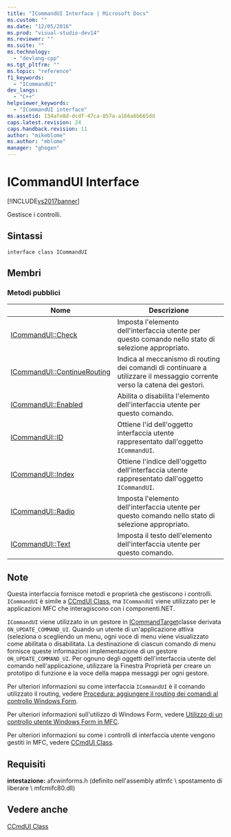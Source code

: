 ```yaml
---
title: "ICommandUI Interface | Microsoft Docs"
ms.custom: ""
ms.date: "12/05/2016"
ms.prod: "visual-studio-dev14"
ms.reviewer: ""
ms.suite: ""
ms.technology: 
  - "devlang-cpp"
ms.tgt_pltfrm: ""
ms.topic: "reference"
f1_keywords: 
  - "ICommandUI"
dev_langs: 
  - "C++"
helpviewer_keywords: 
  - "ICommandUI interface"
ms.assetid: 134afe8d-dcdf-47ca-857a-a166a6b665dd
caps.latest.revision: 24
caps.handback.revision: 11
author: "mikeblome"
ms.author: "mblome"
manager: "ghogen"
---
```

# ICommandUI Interface
[!INCLUDE[vs2017banner](../../assembler/inline/includes/vs2017banner.md)]

Gestisce i controlli.  
  
## Sintassi  
  
```  
interface class ICommandUI  
```  
  
## Membri  
  
### Metodi pubblici  
  
|Nome|Descrizione|  
|----------|-----------------|  
|[ICommandUI::Check](../Topic/ICommandUI::Check.md)|Imposta l'elemento dell'interfaccia utente per questo comando nello stato di selezione appropriato.|  
|[ICommandUI::ContinueRouting](../Topic/ICommandUI::ContinueRouting.md)|Indica al meccanismo di routing dei comandi di continuare a utilizzare il messaggio corrente verso la catena dei gestori.|  
|[ICommandUI::Enabled](../Topic/ICommandUI::Enabled.md)|Abilita o disabilita l'elemento dell'interfaccia utente per questo comando.|  
|[ICommandUI::ID](../Topic/ICommandUI::ID.md)|Ottiene l'id dell'oggetto interfaccia utente rappresentato dall'oggetto `ICommandUI`.|  
|[ICommandUI::Index](../Topic/ICommandUI::Index.md)|Ottiene l'indice dell'oggetto dell'interfaccia utente rappresentato dall'oggetto `ICommandUI`.|  
|[ICommandUI::Radio](../Topic/ICommandUI::Radio.md)|Imposta l'elemento dell'interfaccia utente per questo comando nello stato di selezione appropriato.|  
|[ICommandUI::Text](../Topic/ICommandUI::Text.md)|Imposta il testo dell'elemento dell'interfaccia utente per questo comando.|  
  
## Note  
 Questa interfaccia fornisce metodi e proprietà che gestiscono i controlli.  `ICommandUI` è simile a [CCmdUI Class](../../mfc/reference/ccmdui-class.md), ma `ICommandUI` viene utilizzato per le applicazioni MFC che interagiscono con i componenti.NET.  
  
 `ICommandUI` viene utilizzato in un gestore in [ICommandTarget](../../mfc/reference/icommandtarget-interface.md)classe derivata `ON_UPDATE_COMMAND_UI`.  Quando un utente di un'applicazione attiva \(seleziona o scegliendo un menu, ogni voce di menu viene visualizzato come abilitata o disabilitata.  La destinazione di ciascun comando di menu fornisce queste informazioni implementazione di un gestore `ON_UPDATE_COMMAND_UI`.  Per ognuno degli oggetti dell'interfaccia utente del comando nell'applicazione, utilizzare la Finestra Proprietà per creare un prototipo di funzione e la voce della mappa messaggi per ogni gestore.  
  
 Per ulteriori informazioni su come interfaccia `ICommandUI` è il comando utilizzato il routing, vedere [Procedura: aggiungere il routing dei comandi al controllo Windows Form](../../dotnet/how-to-add-command-routing-to-the-windows-forms-control.md).  
  
 Per ulteriori informazioni sull'utilizzo di Windows Form, vedere [Utilizzo di un controllo utente Windows Form in MFC](../../dotnet/using-a-windows-form-user-control-in-mfc.md).  
  
 Per ulteriori informazioni su come i controlli di interfaccia utente vengono gestiti in MFC, vedere [CCmdUI Class](../../mfc/reference/ccmdui-class.md).  
  
## Requisiti  
 **intestazione:** afxwinforms.h \(definito nell'assembly atlmfc \\ spostamento di liberare \\ mfcmifc80.dll\)  
  
## Vedere anche  
 [CCmdUI Class](../../mfc/reference/ccmdui-class.md)